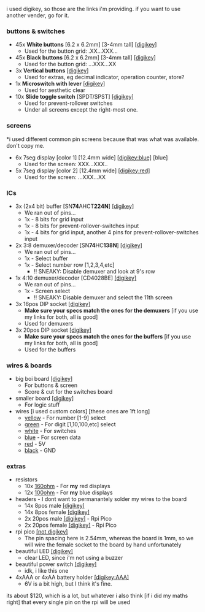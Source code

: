 i used digikey, so those are the links i'm providing. if you want to use another vender, go for it.

### buttons & switches
- 45x **White buttons** [6.2 x 6.2mm] [3-4mm tall] [[digikey]](https://www.digikey.com/en/products/detail/w%C3%BCrth-elektronik/431481031816/5209071)
  - Used for the button grid: .XX...XXX...
- 45x **Black buttons** [6.2 x 6.2mm] [3-4mm tall] [[digikey]](https://www.digikey.com/en/products/detail/cts-electrocomponents/222CMVBAR/5227985)
  - Used for the button grid: ...XXX...XX
- 3x **Vertical buttons** [[digikey]](https://www.digikey.com/en/products/detail/c-k/PTS645VH31-2-LFS/1146771)
  - Used for extras, eg decimal indicator, operation counter, store?
- 1x **Microswitch with lever** [[digikey]](https://www.digikey.com/en/products/detail/te-connectivity-alcoswitch-switches/SAJ101XBL0N74SDTPTQ/11312253)
  - Used for aesthetic clear
- 10x **Slide toggle switch** [SPDT/SPST] [[digikey]](https://www.digikey.com/en/products/detail/nidec-copal-electronics/CSS-1210TB/1124209)
  - Used for prevent-rollover switches
  - Under all screens except the right-most one.

### screens
*i used different common pin screens because that was what was available. don't copy me.
- 6x 7seg display [color 1] [12.4mm wide] [[digikey:blue]](https://www.digikey.com/en/products/detail/inolux/INND-SS56BAB/8343731) [blue]
  - Used for the screen: XXX...XXX..
- 5x 7seg display [color 2] [12.4mm wide] [[digikey:red]](https://www.digikey.com/en/products/detail/inolux/INND-SS56RCB/8343733)
  - Used for the screen: ...XXX...XX

### ICs
- 3x (2x4 bit) buffer [SN**74**AHCT**224N**] [[digikey]](https://www.digikey.com/en/products/detail/texas-instruments/SN74AHCT244N/375869)
  - We ran out of pins...
  - 1x - 8 bits for grid input
  - 1x - 8 bits for prevent-rollover-switches input
  - 1x - 4 bits for grid input, another 4 pins for prevent-rollover-switches input
- 2x 3:8 demuxer/decoder [SN**74**HC**138N**] [[digikey]](https://www.digikey.com/en/products/detail/texas-instruments/SN74HC138N/277221)
  - We ran out of pins...
  - 1x - Select buffer
  - 1x - Select number row [1,2,3,4,etc]
    - !! SNEAKY: Disable demuxer and look at 9's row
- 1x 4:10 demuxer/decoder [CD4028BE] [[digikey]](https://www.digikey.com/en/products/detail/texas-instruments/CD4028BE/67273)
  - We ran out of pins...
  - 1x - Screen select
    - !! SNEAKY: Disable demuxer and select the 11th screen
 - 3x 16pos DIP socket [[digikey]](https://www.digikey.com/en/products/detail/on-shore-technology-inc/SA163000/3313525)
   - **Make sure your specs match the ones for the demuxers** [if you use my links for both, all is good]
   - Used for demuxers
 - 3x 20pos DIP socket [[digikey]](https://www.digikey.com/en/products/detail/on-shore-technology-inc/SA203000/3313532)
   - **Make sure your specs match the ones for the buffers** [if you use my links for both, all is good]
   - Used for the buffers

### wires & boards
- big boi board [[digikey]](https://www.digikey.com/en/products/detail/vector-electronics/8016-1/416001)
  - For buttons & screen
  - Score & cut for the switches board
- smaller board [[digikey]](https://www.digikey.com/en/products/detail/twin-industries/8000-45/480489)
  - For logic stuff
- wires [i used custom colors] [these ones are 1ft long]
  - [yellow](https://www.digikey.com/en/products/detail/tubedepot/CW-20-SLD-YELLOW/10490365) - For number [1-9] select
  - [green](https://www.digikey.com/en/products/detail/tubedepot/CW-20-SLD-GREEN/10490081) - For digit [1,10,100,etc] select
  - [white](https://www.digikey.com/en/products/detail/tubedepot/CW-20-SLD-WHITE/10490268) - For switches
  - [blue](https://www.digikey.com/en/products/detail/tubedepot/CW-20-SLD-BLUE/10488998) - For screen data
  - [red](https://www.digikey.com/en/products/detail/tubedepot/CW-20-SLD-RED/10491003) - 5V
  - [black](https://www.digikey.com/en/products/detail/tubedepot/CW-20-SLD-BLACK/10489239) - GND

### extras
- resistors
  - 10x [160ohm](https://www.digikey.com/en/products/detail/stackpole-electronics-inc/CFM14JT160R/1742096) - For **my** red displays
  - 12x [100ohm](https://www.digikey.com/en/products/detail/stackpole-electronics-inc/CF14JT100R/1741261) - For **my** blue displays
- headers - I dont want to permanantely solder my wires to the board
  - 14x 8pos male [[digikey]](https://www.digikey.com/en/products/detail/sullins-connector-solutions/PREC008SBAN-M71RC/2774926)
  - 14x 8pos female [[digikey]](https://www.digikey.com/en/products/detail/adam-tech/SMC-1-08-1-GT/9830825)
  - 2x 20pos male [[digikey]](https://www.digikey.com/en/products/detail/adam-tech/PH1-20-UA/9830398) - Rpi Pico
  - 2x 20pos female [[digikey]](https://www.digikey.com/en/products/detail/sullins-connector-solutions/PPTC201LFBN-RC/810158) - Rpi Pico
- rpi pico [[not digikey]](https://www.raspberrypi.com/products/raspberry-pi-pico/)
  - The pin spacing here is 2.54mm, whereas the board is 1mm, so we will wire the female socket to the board by hand unfortunately
 - beautiful LED [[digikey]](https://www.digikey.com/en/products/detail/sunled/XSFRS23MBBA/4745859)
   - clear LED, since i'm not using a buzzer
 - beautiful power switch [[digikey]](https://www.digikey.com/en/products/detail/zf-electronics/SRB22A2FBRNN/446027)
   - idk, i like this one
 - 4xAAA or 4xAA battery holder [[digikey:AAA]](https://www.digikey.com/en/products/detail/keystone-electronics/2482/303827)
   - 6V is a bit high, but I think it's fine.
 
 its about $120, which is a lot, but whatever
 i also think [if i did my maths right] that every single pin on the rpi will be used
